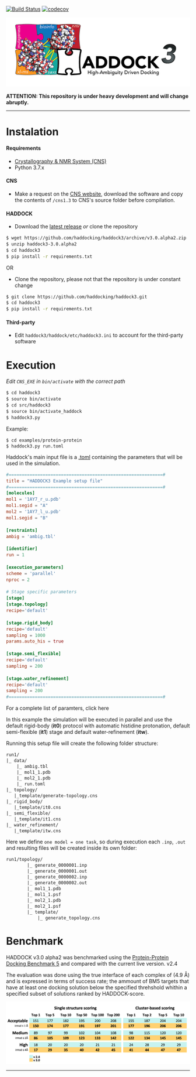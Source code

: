 [![Build Status](http://alembick.science.uu.nl:8080/buildStatus/icon?job=haddock3%2Fmaster)](http://alembick.science.uu.nl:8080/job/haddock3/job/master/)
[![codecov](https://codecov.io/gh/haddocking/haddock3/branch/master/graph/badge.svg?token=K2UshyxoRu)](https://codecov.io/gh/haddocking/haddock3)

![HADDOCK3](docs/media/HADDOCK3-logo.png)


**ATTENTION: This repository is under heavy development and will change abruptly.**

***
    
# Instalation

#### Requirements
 * [Crystallography & NMR System (CNS)](http://cns-online.org/v1.3/)
 * Python 3.7.x

#### CNS
 * Make a request on the [CNS website](http://cns-online.org/v1.3/), download the software and copy the contents of `/cns1.3` to CNS's source folder before compilation.

#### HADDOCK

 * Download the [latest release](https://github.com/haddocking/haddock3/releases) *or* clone the repository

```bash
$ wget https://github.com/haddocking/haddock3/archive/v3.0.alpha2.zip
$ unzip haddock3-3.0.alpha2
$ cd haddock3
$ pip install -r requirements.txt
```
 OR

 * Clone the repository, please not that the repository is under constant change 

```bash
$ git clone https://github.com/haddocking/haddock3.git
$ cd haddock3
$ pip install -r requirements.txt
```

#### Third-party
* Edit `haddock3/haddock/etc/haddock3.ini` to account for the third-party software

# Execution

*Edit `CNS_EXE` in `bin/activate` with the correct path*

```bash
$ cd haddock3
$ source bin/activate
$ cd src/haddock3
$ source bin/activate_haddock
$ haddock3.py
```

Example:
```
$ cd examples/protein-protein
$ haddock3.py run.toml
```

Haddock's main input file is a [.toml](https://github.com/toml-lang/toml) containing the parameters that will be used in the simulation.

```toml
#===========================================================#
title = "HADDOCK3 Example setup file"
#===========================================================#
[molecules]
mol1 = '1AY7_r_u.pdb'
mol1.segid = "A"
mol2 = '1AY7_l_u.pdb'
mol1.segid = "B"

[restraints]
ambig = 'ambig.tbl'

[identifier]
run = 1

[execution_parameters]
scheme = 'parallel'
nproc = 2

# Stage specific parameters
[stage]
[stage.topology]
recipe='default'

[stage.rigid_body]
recipe='default'
sampling = 1000
params.auto_his = true

[stage.semi_flexible]
recipe='default'
sampling = 200

[stage.water_refinement]
recipe='default'
sampling = 200
#===========================================================#
```

For a complete list of paramters, click here <under-construction> 

In this example the simulation will be executed in parallel and use the default rigid-body (**it0**) protocol with automatic histidine protonation, default semi-flexible (**it1**) stage and default water-refinement (**itw**).

Running this setup file will create the following folder structure:

```
run1/
|_ data/
    |_ ambig.tbl
    |_ mol1_1.pdb
    |_ mol2_1.pdb
    |_ run.toml
|_ topology/
   |_template/generate-topology.cns
|_ rigid_body/
   |_template/it0.cns
|_ semi_flexible/
   |_template/it1.cns
|_ water_refinement/
   |_template/itw.cns
```

Here we define `one model = one task`, so during execution each `.inp`, `.out` and resulting files will be created 
inside its own folder:

```
run1/topology/
        |_ generate_0000001.inp
        |_ generate_0000001.out
        |_ generate_0000002.inp
        |_ generate_0000002.out
        |_ mol1_1.pdb
        |_ mol1_1.psf
        |_ mol2_1.pdb
        |_ mol2_1.psf
        |_ template/
            |_ generate_topology.cns
```

# Benchmark

HADDOCK v3.0 alpha2 was benchmarked using the [Protein-Protein Docking Benchmark 5](https://github.com/haddocking/BM5-clean) and compared with the current live version. v2.4

The evaluation was done using the true interface of each complex of (4.9 Å) and is expressed in terms of success rate; the ammount of BM5 targets that have at least one docking solution below the specified threhshold whithin a specified subset of solutions ranked by HADDOCK-score.


![BM5](docs/media/haddock3-0-0-alpha2-BM5.png)
***